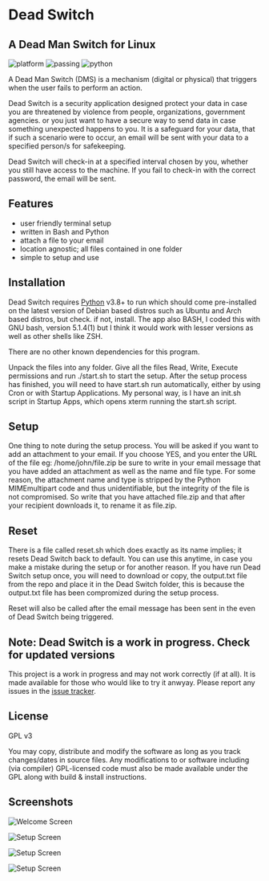# Dead Switch
## A Dead Man Switch for Linux

![platform](https://img.shields.io/badge/platform-linux--64-lightgrey) ![passing](https://img.shields.io/badge/cli-passing-brightgreen) ![python](https://img.shields.io/badge/php-%3E%3D3.8-blue)

A Dead Man Switch (DMS) is a mechanism (digital or physical) that triggers when the user fails to perform an action.

Dead Switch is a security application designed protect your data in case you are threatened by violence from people, organizations, government agencies. or you just want to have a secure way to send data in case something unexpected happens to you. It is a safeguard for your data, that if such a scenario were to occur, an email will be sent with your data to a specified person/s for safekeeping. 

Dead Switch will check-in at a specified interval chosen by you, whether you still have access to the machine. If you fail to check-in with the correct password, the email will be sent.

## Features

- user friendly terminal setup
- written in Bash and Python
- attach a file to your email
- location agnostic; all files contained in one folder
- simple to setup and use

## Installation

Dead Switch requires [Python](https://www.python.org/) v3.8+ to run which should come pre-installed on the latest version of Debian based distros such as Ubuntu and Arch based distros, but check. if not, install. The app also BASH, I coded this with GNU bash, version 5.1.4(1) but I think it would work with lesser versions as well as other shells like ZSH. 

There are no other known dependencies for this program. 

Unpack the files into any folder. Give all the files Read, Write, Execute permissions and run ./start.sh to start the setup. After the setup process has finished, you will need to have start.sh run automatically, either by using Cron or with Startup Applications. My personal way, is I have an init.sh script in Startup Apps, which opens xterm running the start.sh script. 

## Setup

One thing to note during the setup process. You will be asked if you want to add an attachment to your email. If you choose YES, and you enter the URL of the file eg: /home/john/file.zip be sure to write in your email message that you have added an attachment as well as the name and file type. For some reason, the attachment name and type is stripped by the Python MIMEmultipart code and thus unidentifiable, but the integrity of the file is not compromised. So write that you have attached file.zip and that after your recipient downloads it, to rename it as file.zip.

## Reset

There is a file called reset.sh which does exactly as its name implies; it resets Dead Switch back to default. You can use this anytime, in case you make a mistake during the setup or for another reason. If you have run Dead Switch setup once, you will need to download or copy, the output.txt file from the repo and place it in the Dead Switch folder, this is because the output.txt file has been compromized during the setup process. 

Reset will also be called after the email message has been sent in the even of Dead Switch being triggered.

## Note: Dead Switch is a work in progress. Check for updated versions

This project is a work in progress and may not work correctly (if at all). It is made available for those who would like to try it anwyay. Please report any issues in the [issue
tracker](https://github.com/dimensionc132/deadswitch/issues).

## License

GPL v3

You may copy, distribute and modify the software as long as you track changes/dates in source files. Any modifications to or software including (via compiler) GPL-licensed code must also be made available under the GPL along with build & install instructions.

## Screenshots

![Welcome Screen](https://raw.githubusercontent.com/dimensionc132/screenshots/main/1.jpg)

![Setup Screen](https://raw.githubusercontent.com/dimensionc132/screenshots/main/2.jpg)

![Setup Screen](https://raw.githubusercontent.com/dimensionc132/screenshots/main/3.jpg)

![Setup Screen](https://raw.githubusercontent.com/dimensionc132/screenshots/main/4.jpg)

